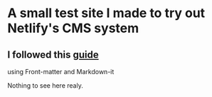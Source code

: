 # A small test site I made to try out Netlify's CMS system

## I followed this [guide](https://spiffy.tech/blog/setting-up-sapper-with-netlify-cms/)

using Front-matter and Markdown-it

Nothing to see here realy.
